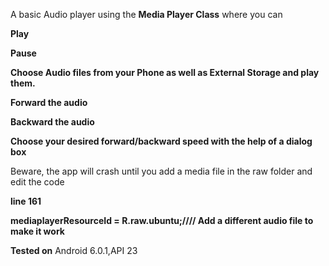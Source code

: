

A basic Audio player using the **Media Player Class** where you can 


**Play**


**Pause**


**Choose Audio files from your Phone as well as External Storage and play them.**

**Forward the audio**


**Backward the audio**


**Choose  your desired forward/backward speed with the help of a dialog box**








Beware, the app will crash until you add a media file in the raw folder and edit the code

**line 161**

**mediaplayerResourceId = R.raw.ubuntu;//// Add a different audio file to make it work**




**Tested on** Android 6.0.1,API 23
